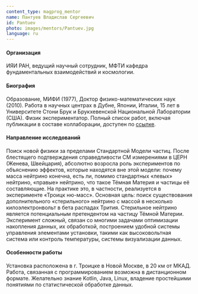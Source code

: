 ```yaml
---
content_type: magprog_mentor
name: Пантуев Владислав Сергеевич
id: Pantuev
photo: images/mentors/Pantuev.jpg
language: ru
---
```


#### Организация
ИЯИ РАН, ведущий научный сотрудник, МФТИ кафедра фундаментальных взаимодействий и космологии.

#### Биография
Образование, МИФИ (1977), Доктор физико-математических наук (2010).
Работа в научных центрах в Дубне, Японии, Италии, 15 лет в Университете Стони Брук и Брукхевенской Национальной Лаборатории (США). Физик экспериментатор. Полный список работ, включая публикации в составе коллаборации, доступен по [ссылке](https://publons.com/researcher/2729350/vladislav-s-pantuev/).

#### Направление исследований
Поиск новой физики за пределами Стандартной Модели частиц.   После блестящего подтверждения справедливости СМ измерениями в ЦЕРН (Женева, Швейцария), абсолютно возросла роль экспериментов по объяснению эффектов, которые находятся вне этой модели: почему масса нейтрино конечна, есть ли, помимо стандартных «левых» нейтрино, «правые» нейтрино, что такое Тёмная Материя и частицы её составляющие. На практике это, в частности, реализуется в эксперименте «Троицк ню-масс».
Основная цель:  поиск существования дополнительного «стерильного» нейтрино с массой в несколько килоэлектронвольт в бета распадах Трития. Стерильное нейтрино является потенциальным претендентом на частицу Тёмной Материи. Эксперимент сложный, связан со многими задачами оптимизации накопления данных, их обработкой, построением удобной системы управления элементами установки, такими как высоковольтная система или контроль температуры, системы визуализации данных.

#### Особенности работы
Установка расположена в г. Троицке в Новой Москве, в 20 км от МКАД.
Работа, связанная с программированием возможна в дистанционном формате.
Желательно знание Kotlin, Java, Linux, владение простейшими понятиями по статистической обработке данных.
